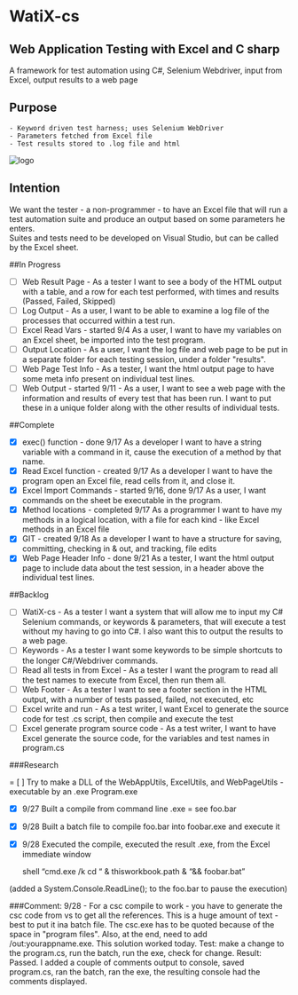 # WatiX-cs
## Web Application Testing with Excel and C sharp
A framework for test automation using C#, Selenium Webdriver, input from Excel, output results to a web page

## Purpose       
	- Keyword driven test harness; uses Selenium WebDriver
	- Parameters fetched from Excel file
	- Test results stored to .log file and html

![logo](http://www.gluefish.com/watix/watix-flow.png "")

## Intention
We want the tester - a non-programmer - to have an Excel file that will run a test automation suite and produce an output based on some parameters he enters.  
Suites and tests need to be developed on Visual Studio, but can be called by the Excel sheet.

##In Progress

- [ ] Web Result Page - 
	As a tester I want to see a body of the HTML output with a table, and a row for each test performed, with times and 			results (Passed, Failed, Skipped)
- [ ] Log Output - 
	As a user, I want to be able to examine a log file of the processes that occurred within a test run.
- [ ] Excel Read Vars - started 9/4
	As a user, I want to have my variables on an Excel sheet, be imported into the test program.
- [ ] Output Location -
	As a user, I want the log file and web page to be put in a separate folder for each testing session, under a 
		folder "results".
- [ ] Web Page Test Info - 
	As a tester, I want the html output page to have some meta info present on individual test lines.
- [ ] Web Output - started 9/11 - 
	As a user, I want to see a web page with the information and results of every test that has been run.
		I want to put these in a unique folder along with the other results of individual tests.
	
##Complete

- [x] exec() function - done 9/17
	As a developer I want to have a string variable with a command in it, cause the execution of a method by that
		name.
- [x] Read Excel function - created 9/17
	As a developer I want to have the program open an Excel file, read cells from it, and close it.
- [x] Excel Import Commands - started 9/16, done 9/17
	As a user, I want commands on the sheet be executable in the program.
- [x] Method locations - completed 9/17
	As a programmer I want to have my methods in a logical location, with a file for each kind - like Excel 
	methods in an Excel file	
- [x] GIT - created 9/18
	As a developer I want to have a structure for saving, committing, checking in & out, and tracking, file edits
- [x] Web Page Header Info - done 9/21
	As a tester, I want the html output page to include data about the test session, in a header above the 
		individual test lines.

##Backlog

- [ ] WatiX-cs -
	As a tester I want a system that will allow me to input my C# Selenium commands, or keywords & parameters,
	that will execute a test without my having to go into C#.  I also want this to output the results to a web
	page.
- [ ] Keywords -
	As a tester I want some keywords to be simple shortcuts to the longer C#/Webdriver commands.
- [ ] Read all tests in from Excel -
	As a tester I want the program to read all the test names to execute from Excel, then run them all.
- [ ] Web Footer -
	As a tester I want to see a footer section in the HTML output, with a number of tests passed, failed, not
	executed, etc
- [ ] Excel write and run -
	As a test writer, I want Excel to generate the source code for test .cs script, then compile and 
	execute the test
- [ ] Excel generate program source code -
 	As a test writer, I want to have Excel generate the source code, for the variables and test names in program.cs
	
###Research

= [ ] Try to make a DLL of the WebAppUtils, ExcelUtils, and WebPageUtils - executable by an .exe Program.exe
- [x] 9/27 Built a compile from command line .exe = see foo.bar
- [x] 9/28 Built a batch file to compile foo.bar into foobar.exe and execute it 
- [x] 9/28 Executed the compile, executed the result .exe, from the Excel immediate window

	shell “cmd.exe /k cd “ & thisworkbook.path & “&& foobar.bat”

(added a System.Console.ReadLine(); to the foo.bar to pause the execution)

###Comment: 
9/28 - For a csc compile to work - you have to generate the csc code from vs to get all the references.  This is a huge amount of text - best to put it ina batch file.  The csc.exe has to be quoted because of the space in "program files".  Also, at the end, need to add /out:yourappname.exe.  This solution worked today. Test: make a change to the program.cs, run the batch, run the exe, check for change. Result: Passed.  I added a couple of comments output to console, saved program.cs, ran the batch, ran the exe, the resulting console had the comments displayed.


